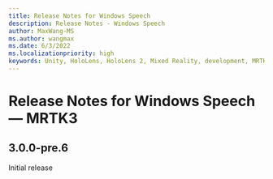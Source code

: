 ```yaml
---
title: Release Notes for Windows Speech
description: Release Notes - Windows Speech
author: MaxWang-MS
ms.author: wangmax
ms.date: 6/3/2022
ms.localizationpriority: high
keywords: Unity, HoloLens, HoloLens 2, Mixed Reality, development, MRTK3, Release Notes, windows speech, speech, phrase, phrase recognition, speech recognition, Mixed Reality Toolkit
---
```


# Release Notes for Windows Speech &#8212; MRTK3

## 3.0.0-pre.6

Initial release
